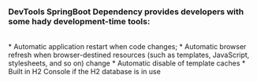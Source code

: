 
<h3> DevTools SpringBoot Dependency provides developers with some hady development-time tools: </h3><br>
* Automatic application restart when code changes; 
* Automatic browser refresh when browser-destined resources (such as templates,
  JavaScript, stylesheets, and so on) change
* Automatic disable of template caches
* Built in H2 Console if the H2 database is in use

